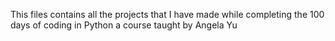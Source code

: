 This files contains all the projects that I have made while completing the 100 days of coding in Python a course taught by Angela Yu
